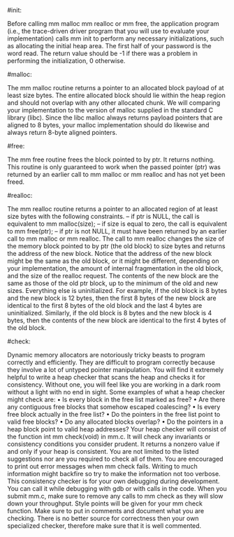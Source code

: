 #init: 

Before calling mm malloc mm realloc or mm free, the application program (i.e.,
the trace-driven driver program that you will use to evaluate your implementation) calls mm init to
perform any necessary initializations, such as allocating the initial heap area. The first half of your
password is the word read. The return value should be -1 if there was a problem in performing the
initialization, 0 otherwise.

#malloc: 

The mm malloc routine returns a pointer to an allocated block payload of at least
size bytes. The entire allocated block should lie within the heap region and should not overlap with
any other allocated chunk.
We will comparing your implementation to the version of malloc supplied in the standard C library
(libc). Since the libc malloc always returns payload pointers that are aligned to 8 bytes, your
malloc implementation should do likewise and always return 8-byte aligned pointers.

#free: 

The mm free routine frees the block pointed to by ptr. It returns nothing. This routine
is only guaranteed to work when the passed pointer (ptr) was returned by an earlier call to
mm malloc or mm realloc and has not yet been freed.


#realloc: 

The mm realloc routine returns a pointer to an allocated region of at least size
bytes with the following constraints.
– if ptr is NULL, the call is equivalent to mm malloc(size);
– if size is equal to zero, the call is equivalent to mm free(ptr);
– if ptr is not NULL, it must have been returned by an earlier call to mm malloc or mm realloc.
The call to mm realloc changes the size of the memory block pointed to by ptr (the old
block) to size bytes and returns the address of the new block. Notice that the address of the
new block might be the same as the old block, or it might be different, depending on your implementation,
the amount of internal fragmentation in the old block, and the size of the realloc
request.
The contents of the new block are the same as those of the old ptr block, up to the minimum of
the old and new sizes. Everything else is uninitialized. For example, if the old block is 8 bytes
and the new block is 12 bytes, then the first 8 bytes of the new block are identical to the first 8
bytes of the old block and the last 4 bytes are uninitialized. Similarly, if the old block is 8 bytes
and the new block is 4 bytes, then the contents of the new block are identical to the first 4 bytes
of the old block.

#check:

Dynamic memory allocators are notoriously tricky beasts to program correctly and efficiently. They are
difficult to program correctly because they involve a lot of untyped pointer manipulation. You will find it
extremely helpful to write a heap checker that scans the heap and checks it for consistency. Without one,
you will feel like you are working in a dark room without a light with no end in sight.
Some examples of what a heap checker might check are:
• Is every block in the free list marked as free?
• Are there any contiguous free blocks that somehow escaped coalescing?
• Is every free block actually in the free list?
• Do the pointers in the free list point to valid free blocks?
• Do any allocated blocks overlap?
• Do the pointers in a heap block point to valid heap addresses?
Your heap checker will consist of the function int mm check(void) in mm.c. It will check any invariants
or consistency conditions you consider prudent. It returns a nonzero value if and only if your heap is
consistent. You are not limited to the listed suggestions nor are you required to check all of them. You are
encouraged to print out error messages when mm check fails. Writing to much information might backfire
so try to make the information not too verbose.
This consistency checker is for your own debugging during development. You can call it while debugging
with gdb or with calls in the code. When you submit mm.c, make sure to remove any calls to mm check as
they will slow down your throughput. Style points will be given for your mm check function. Make sure to
put in comments and document what you are checking. There is no better source for correctness then your
own specialized checker, therefore make sure that it is well commented.
